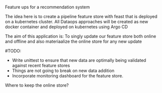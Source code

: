 Feature ups for a recommendation system

The idea here is to create a pipeline feature store with feast that is deployed on a kubernetes cluster. All Dataops approaches will be created as new docker container and deployed on kubernetes using Argo CD


The aim of this application is:
To singly update our feature store both online and offline and also materiaalize the online store for any new update

#TODO:
- Write unittest to ensure that new data are optimally being validated against recent feature stores
- Things are not going to break on new data addition
- Incorporate monitoring dashboard for the feature store.

Where to keep the online store?
